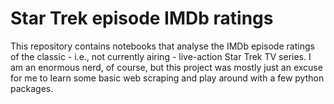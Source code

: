 # Star Trek episode IMDb ratings

This repository contains notebooks that analyse the IMDb episode ratings of the classic - i.e., not currently airing - live-action Star Trek TV series. I am an enormous nerd, of course, but this project was mostly just an excuse for me to learn some basic web scraping and play around with a few python packages.    